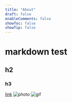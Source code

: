 ```yaml
---
title: "About"
draft: false
enableComments: false
showToc: false
showTip: false
---
```


# markdown test
## h2
### h3
[link](https://)
![photo](https://imgur.com/jCgcQTi.jpg)
![gif](https://imgur.com/uAa6iKr.gif)